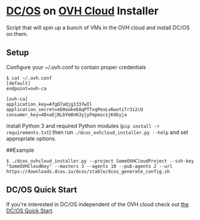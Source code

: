 # [DC/OS](https://dcos.io/) on [OVH Cloud](https://www.ovh.com/us/cloud/) Installer
Script that will spin up a bunch of VMs in the OVH cloud and install DC/OS on them.

## Setup
Configure your ~/.ovh.conf to contain proper credentials


```
$ cat ~/.ovh.conf
[default]
endpoint=ovh-ca

[ovh-ca]
application_key=AfgQ7aQjg1337wIl
application_secret=eEHookeEAqPTTxqPexLvKwotiTr3i2cU
consumer_key=4DxaEjBLbYm0nK3yjyFmpmscsjK4byja
```

install Python 3 and required Python modules (`pip install -r requirements.txt`) then run `./dcos_ovhcloud_installer.py --help` and set appropriate options.


##Example
```
$ ./dcos_ovhcloud_installer.py --project SomeOVHCloudProject --ssh-key "SomeOVHCloudKey" --masters 3 --agents 10 --pub-agents 2 --url https://downloads.dcos.io/dcos/stable/dcos_generate_config.sh
```

## DC/OS Quick Start
If you're interested in DC/OS independent of the OVH cloud check out [the DC/OS Quick Start](https://github.com/lloesche/dcos-ovh-cloud/blob/master/dcos-quickstart.md).
